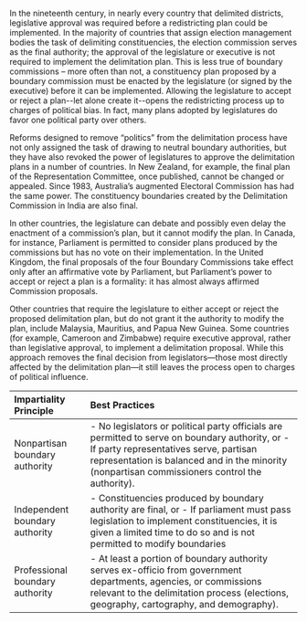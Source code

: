 In the nineteenth century, in nearly every country that delimited districts, legislative approval was required before a redistricting plan could be implemented. In the majority of countries that assign election management bodies the task of delimiting constituencies, the election commission serves as the final authority; the approval of the legislature or executive is not required to implement the delimitation plan. This is less true of boundary commissions – more often than not, a constituency plan proposed by a boundary commission must be enacted by the legislature (or signed by the executive) before it can be implemented. Allowing the legislature to accept or reject a plan--let alone create it--opens the redistricting process up to charges of political bias. In fact, many plans adopted by legislatures do favor one political party over others.

Reforms designed to remove “politics” from the delimitation process have not only assigned the task of drawing to neutral boundary authorities, but they have also revoked the power of legislatures to approve the delimitation plans in a number of countries. In New Zealand, for example, the final plan of the Representation Committee, once published, cannot be changed or appealed. Since 1983, Australia’s augmented Electoral Commission has had the same power. The constituency boundaries created by the Delimitation Commission in India are also final. 

In other countries, the legislature can debate and possibly even delay the enactment of a commission’s plan, but it cannot modify the plan. In Canada, for instance, Parliament is permitted to consider plans produced by the commissions but has no vote on their implementation. In the United Kingdom, the final proposals of the four Boundary Commissions take effect only after an affirmative vote by Parliament, but Parliament’s power to accept or reject a plan is a formality: it has almost always affirmed Commission proposals. 

Other countries that require the legislature to either accept or reject the proposed delimitation plan, but do not grant it the authority to modify the plan, include Malaysia, Mauritius, and Papua New Guinea. Some countries (for example, Cameroon and Zimbabwe) require executive approval, rather than legislative approval, to implement a delimitation proposal. While this approach removes the final decision from legislators—those most directly affected by the delimitation plan—it still leaves the process open to charges of political influence.

| Impartiality Principle | Best Practices |
| :--- | :--- |
| Nonpartisan boundary authority | - No legislators or political party officials are permitted to serve on boundary authority, or -	If party representatives serve, partisan representation is balanced and in the minority (nonpartisan commissioners control the authority). |
| Independent boundary authority | - Constituencies produced by boundary authority are final, or - If parliament must pass legislation to implement constituencies, it is given a limited time to do so and is not permitted to modify boundaries | 
| Professional boundary authority | - At least a portion of boundary authority serves ex-officio from government departments, agencies, or commissions relevant to the delimitation process (elections, geography, cartography, and demography).  |
